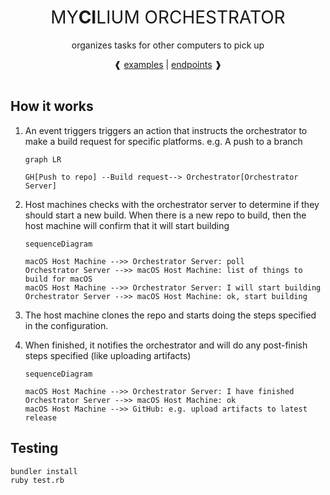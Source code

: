 <div align="center">
  <h1 style="font-weight: normal">MY<b>CI</b>LIUM ORCHESTRATOR</h1>
  <p>
    organizes tasks for other computers to pick up
  </p>
  ❰
  <a href="/tests">examples</a>
  |
  <a href="/main.go">endpoints</a>
  ❱
</div><br/>

## How it works

1. An event triggers triggers an action that instructs the orchestrator to make a build request for specific platforms. e.g. A push to a branch
   ```mermaid
   graph LR

   GH[Push to repo] --Build request--> Orchestrator[Orchestrator Server]
   ```

2. Host machines checks with the orchestrator server to determine if they should start a new build. When there is a new repo to build, then the host machine will confirm that it will start building
   ```mermaid
   sequenceDiagram

   macOS Host Machine -->> Orchestrator Server: poll
   Orchestrator Server -->> macOS Host Machine: list of things to build for macOS
   macOS Host Machine -->> Orchestrator Server: I will start building
   Orchestrator Server -->> macOS Host Machine: ok, start building
   ```



3. The host machine clones the repo and starts doing the steps specified in the configuration.

4. When finished, it notifies the orchestrator and will do any post-finish steps specified (like uploading artifacts)

   ```mermaid
   sequenceDiagram

   macOS Host Machine -->> Orchestrator Server: I have finished
   Orchestrator Server -->> macOS Host Machine: ok
   macOS Host Machine -->> GitHub: e.g. upload artifacts to latest release
   ```





## Testing

```sh
bundler install
ruby test.rb
```
